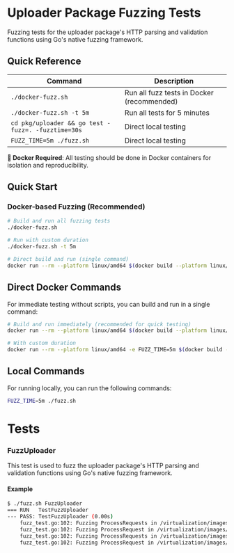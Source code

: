 # Uploader Package Fuzzing Tests

Fuzzing tests for the uploader package's HTTP parsing and validation functions using Go's native fuzzing framework.

## Quick Reference

| Command                                                                                                 | Description                                |
| ------------------------------------------------------------------------------------------------------- | ------------------------------------------ |
| `./docker-fuzz.sh`                                                                                      | Run all fuzz tests in Docker (recommended) |
| `./docker-fuzz.sh -t 5m`                                                                                | Run all tests for 5 minutes                |
| `cd pkg/uploader && go test -fuzz=. -fuzztime=30s`                                                      | Direct local testing                       |
| `FUZZ_TIME=5m ./fuzz.sh`                                                                                | Direct local testing                       |

**🐳 Docker Required**: All testing should be done in Docker containers for isolation and reproducibility.

## Quick Start

### Docker-based Fuzzing (Recommended)

```bash
# Build and run all fuzzing tests
./docker-fuzz.sh

# Run with custom duration
./docker-fuzz.sh -t 5m

# Direct build and run (single command)
docker run --rm --platform linux/amd64 $(docker build --platform linux/amd64 -q -f fuzz.Dockerfile .)
```

## Direct Docker Commands

For immediate testing without scripts, you can build and run in a single command:

```bash
# Build and run immediately (recommended for quick testing)
docker run --rm --platform linux/amd64 $(docker build --platform linux/amd64 -q -f fuzz.Dockerfile .)

# With custom duration
docker run --rm --platform linux/amd64 -e FUZZ_TIME=5m $(docker build --platform linux/amd64 -q -f fuzz.Dockerfile .)
```

## Local Commands

For running locally, you can run the following commands:

```bash
FUZZ_TIME=5m ./fuzz.sh
```


# Tests

### FuzzUploader

This test is used to fuzz the uploader package's HTTP parsing and validation functions using Go's native fuzzing framework.


#### Example

```bash
$ ./fuzz.sh FuzzUploader
=== RUN   TestFuzzUploader
--- PASS: TestFuzzUploader (0.00s)
    fuzz_test.go:102: Fuzzing ProcessRequests in /virtualization/images/dvcr-artifact/pkg/uploader/uploader_fuzz_test.go
    fuzz_test.go:102: Fuzzing ProcessRequest in /virtualization/images/dvcr-artifact/pkg/uploader/uploader_fuzz_test.go
    fuzz_test.go:102: Fuzzing ProcessRequests in /virtualization/images/dvcr-artifact/pkg/uploader/uploader_fuzz_test.go
    fuzz_test.go:102: Fuzzing ProcessRequest in /virtualization/images/dvcr-artifact/pkg/uploader/uploader_fuzz_test.go
